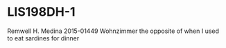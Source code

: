 # LIS198DH-1
Remwell H. Medina
2015-01449
Wohnzimmer the opposite of when I used to eat sardines for dinner
